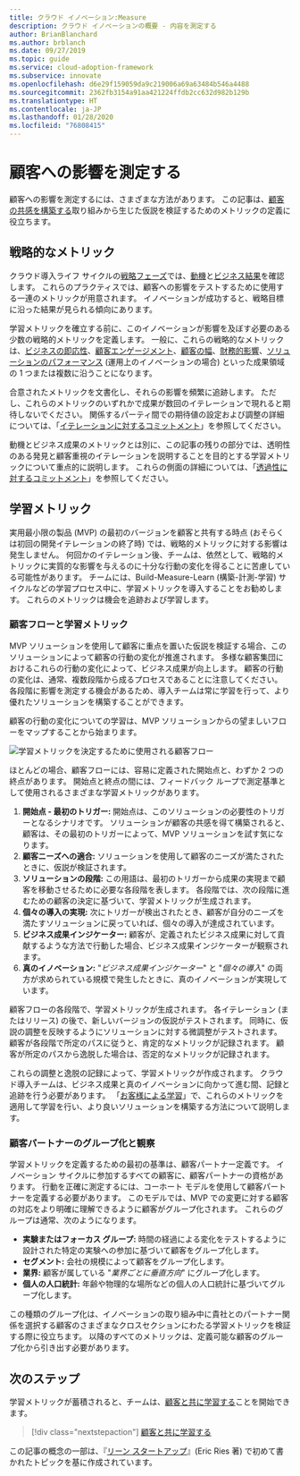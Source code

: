 ```yaml
---
title: クラウド イノベーション:Measure
description: クラウド イノベーションの概要 - 内容を測定する
author: BrianBlanchard
ms.author: brblanch
ms.date: 09/27/2019
ms.topic: guide
ms.service: cloud-adoption-framework
ms.subservice: innovate
ms.openlocfilehash: d6e29f159059da9c219006a69a63484b546a4488
ms.sourcegitcommit: 2362fb3154a91aa421224ffdb2cc632d982b129b
ms.translationtype: HT
ms.contentlocale: ja-JP
ms.lasthandoff: 01/28/2020
ms.locfileid: "76808415"
---
```

# <a name="measure-for-customer-impact"></a>顧客への影響を測定する

顧客への影響を測定するには、さまざまな方法があります。 この記事は、[顧客の共感を構築する](./build.md)取り組みから生じた仮説を検証するためのメトリックの定義に役立ちます。

## <a name="strategic-metrics"></a>戦略的なメトリック

クラウド導入ライフ サイクルの[戦略フェーズ](../../strategy/index.md)では、[動機](../../strategy/motivations.md)と[ビジネス結果](../../strategy/business-outcomes/index.md)を確認します。 これらのプラクティスでは、顧客への影響をテストするために使用する一連のメトリックが用意されます。 イノベーションが成功すると、戦略目標に沿った結果が見られる傾向にあります。

学習メトリックを確立する前に、このイノベーションが影響を及ぼす必要のある少数の戦略的メトリックを定義します。 一般に、これらの戦略的なメトリックは、[ビジネスの即応性](../../strategy/business-outcomes/agility-outcomes.md)、[顧客エンゲージメント](../../strategy/business-outcomes/engagement-outcomes.md)、[顧客の幅](../../strategy/business-outcomes/reach-outcomes.md)、[財務的影響](../../strategy/business-outcomes/fiscal-outcomes.md)、[ソリューションのパフォーマンス](../../strategy/business-outcomes/fiscal-outcomes.md) (運用上のイノベーションの場合) といった成果領域の 1 つまたは複数に沿うことになります。

合意されたメトリックを文書化し、それらの影響を頻繁に追跡します。 ただし、これらのメトリックのいずれかで成果が数回のイテレーションで現れると期待しないでください。 関係するパーティ間での期待値の設定および調整の詳細については、「[イテレーションに対するコミットメント](./index.md#commitment-to-iteration)」を参照してください。

動機とビジネス成果のメトリックとは別に、この記事の残りの部分では、透明性のある発見と顧客重視のイテレーションを説明することを目的とする学習メトリックについて重点的に説明します。 これらの側面の詳細については、「[透過性に対するコミットメント](./index.md#commitment-to-transparency)」を参照してください。

## <a name="learning-metrics"></a>学習メトリック

実用最小限の製品 (MVP) の最初のバージョンを顧客と共有する時点 (おそらくは初回の開発イテレーションの終了時) では、戦略的メトリックに対する影響は発生しません。 何回かのイテレーション後、チームは、依然として、戦略的メトリックに実質的な影響を与えるのに十分な行動の変化を得ることに苦慮している可能性があります。 チームには、Build-Measure-Learn (構築-計測-学習) サイクルなどの学習プロセス中に、学習メトリックを導入することをお勧めします。 これらのメトリックは機会を追跡および学習します。

### <a name="customer-flow-and-learning-metrics"></a>顧客フローと学習メトリック

MVP ソリューションを使用して顧客に重点を置いた仮説を検証する場合、このソリューションによって顧客の行動の変化が推進されます。 多様な顧客集団におけるこれらの行動の変化によって、ビジネス成果が向上します。 顧客の行動の変化は、通常、複数段階から成るプロセスであることに注意してください。 各段階に影響を測定する機会があるため、導入チームは常に学習を行って、より優れたソリューションを構築することができます。

顧客の行動の変化についての学習は、MVP ソリューションからの望ましいフローをマップすることから始まります。

![学習メトリックを決定するために使用される顧客フロー](../../_images/innovate/customer-flow-learning-metrics.png)

ほとんどの場合、顧客フローには、容易に定義された開始点と、わずか 2 つの終点があります。 開始点と終点の間には、フィードバック ループで測定基準として使用されるさまざまな学習メトリックがあります。

1. **開始点 - 最初のトリガー:** 開始点は、このソリューションの必要性のトリガーとなるシナリオです。 ソリューションが顧客の共感を得て構築されると、顧客は、その最初のトリガーによって、MVP ソリューションを試す気になります。
2. **顧客ニーズへの適合:** ソリューションを使用して顧客のニーズが満たされたときに、仮説が検証されます。
3. **ソリューションの段階:** この用語は、最初のトリガーから成果の実現まで顧客を移動させるために必要な各段階を表します。 各段階では、次の段階に進むための顧客の決定に基づいて、学習メトリックが生成されます。
4. **個々の導入の実現:** 次にトリガーが検出されたとき、顧客が自分のニーズを満たすソリューションに戻っていれば、個々の導入が達成されています。
5. **ビジネス成果インジケーター:** 顧客が、定義されたビジネス成果に対して貢献するような方法で行動した場合、ビジネス成果インジケーターが観察されます。
6. **真のイノベーション:** "*ビジネス成果インジケーター*" と "*個々の導入*" の両方が求められている規模で発生したときに、真のイノベーションが実現しています。

顧客フローの各段階で、学習メトリックが生成されます。 各イテレーション (またはリリース) の後で、新しいバージョンの仮説がテストされます。 同時に、仮説の調整を反映するようにソリューションに対する微調整がテストされます。 顧客が各段階で所定のパスに従うと、肯定的なメトリックが記録されます。 顧客が所定のパスから逸脱した場合は、否定的なメトリックが記録されます。

これらの調整と逸脱の記録によって、学習メトリックが作成されます。 クラウド導入チームは、ビジネス成果と真のイノベーションに向かって進む間、記録と追跡を行う必要があります。 「[お客様による学習](./learn.md)」で、これらのメトリックを適用して学習を行い、より良いソリューションを構築する方法について説明します。

### <a name="grouping-and-observing-customer-partners"></a>顧客パートナーのグループ化と観察

学習メトリックを定義するための最初の基準は、顧客パートナー定義です。 イノベーション サイクルに参加するすべての顧客に、顧客パートナーの資格があります。 行動を正確に測定するには、コーホート モデルを使用して顧客パートナーを定義する必要があります。 このモデルでは、MVP での変更に対する顧客の対応をより明確に理解できるように顧客がグループ化されます。 これらのグループは通常、次のようになります。

- **実験またはフォーカス グループ:** 時間の経過による変化をテストするように設計された特定の実験への参加に基づいて顧客をグループ化します。
- **セグメント:** 会社の規模によって顧客をグループ化します。
- **業界:** 顧客が属している "*業界ごとに垂直方向*" にグループ化します。
- **個人の人口統計:** 年齢や物理的な場所などの個人の人口統計に基づいてグループ化します。

この種類のグループ化は、イノベーションの取り組み中に貴社とのパートナー関係を選択する顧客のさまざまなクロスセクションにわたる学習メトリックを検証する際に役立ちます。 以降のすべてのメトリックは、定義可能な顧客のグループ化から引き出す必要があります。

## <a name="next-steps"></a>次のステップ

学習メトリックが蓄積されると、チームは、[顧客と共に学習する](./learn.md)ことを開始できます。

> [!div class="nextstepaction"]
> [顧客と共に学習する](./learn.md)

この記事の概念の一部は、『[リーン スタートアップ](http://theleanstartup.com/book)』(Eric Ries 著) で初めて書かれたトピックを基に作成されています。
